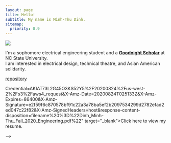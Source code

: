 ```yaml
---
layout: page
title: Hello!
subtitle: My name is Minh-Thu Dinh.
sitemap:
  priority: 0.9
---
```


<img src="{{ '/assets/img/pudhina.jpg' | prepend: site.baseurl }}" id="about-img">

<div id="describe-text">
	<p>I'm a sophomore electrical engineering student and a <strong> <a href="https://goodnight.ncsu.edu">Goodnight Scholar</a> </strong> at NC State University. <br>I am interested in electrical design, technical theatre, and Asian American solidarity.</p>
  <p><a href="https://s3.us-west-2.amazonaws.com/secure.notion-static.com/96b63826-286e-4fb0-ae8d-1dba278eb995/Dinh_Minh-Thu_Fall_2020_Engineering.pdf?X-Amz-Algorithm=AWS4-HMAC-SHA256&X-Amz-
	<!-- <p>Feel free to contact me through any links above <strong> <a href="https://github.com/knhash/Pudhina"> repository</a> </strong></p> 
	  Credential=AKIAT73L2G45O3KS52Y5%2F20200824%2Fus-west-2%2Fs3%2Faws4_request&X-Amz-Date=20200824T025133Z&X-Amz-Expires=86400&X-Amz-Signature=e2f59f6c870578bf91c22a3a78ba5ef2b2097534299d2782efad2ed047c22f82&X-Amz-SignedHeaders=host&response-content-disposition=filename%20%3D%22Dinh_Minh-Thu_Fall_2020_Engineering.pdf%22" target="_blank">Click here</a> to view my resume.</p>-->
